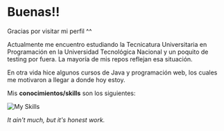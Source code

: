 # Buenas!!

Gracias por visitar mi perfil ^^

Actualmente me encuentro estudiando la Tecnicatura Universitaria en Programación en la Universidad Tecnológica Nacional y un poquito de testing por fuera. La mayoría de mis repos reflejan esa situación.

En otra vida hice algunos cursos de Java y programación web, los cuales me motivaron a llegar a donde hoy estoy.

Mis **conocimientos/skills** son los siguientes:

![My Skills](https://go-skill-icons.vercel.app/api/icons?i=java,spring,mysql,selenium)

_It ain't much, but it's honest work._

